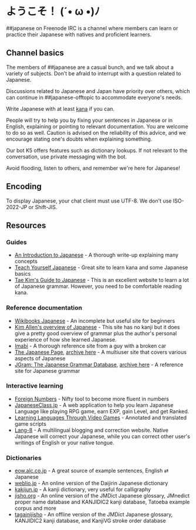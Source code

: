 # ようこそ！ (´• ω •)ﾉ

\##japanese on Freenode IRC is a channel where members can learn or practice
their Japanese with natives and proficient learners.

## Channel basics
The members of ##japanese are a casual bunch, and we talk about a variety of
subjects. Don't be afraid to interrupt with a question related to Japanese.

Discussions related to Japanese and Japan have priority over others, which can
continue in \##japanese-offtopic to accommodate everyone's needs.

Write Japanese with at least [kana](https://en.wikipedia.org/wiki/Kana) if you
can.

People will try to help you by fixing your sentences in Japanese or in English,
explaining or pointing to relevant documentation. You are welcome to do so as
well. Caution is advised on the reliability of this advice, and we encourage
stating one's doubts when explaining something.

Our bot K5 offers features such as dictionary lookups. If not relevant to the
conversation, use private messaging with the bot.

Avoid flooding, listen to others, and remember we're here for Japanese!

## Encoding
To display Japanese, your chat client must use UTF-8. We don't use ISO-2022-JP
or Shift-JIS.

## Resources

### Guides
* [An Introduction to Japanese](https://pomax.github.io/nrGrammar/) - A thorough write-up explaining many concepts
* [Teach Yourself Japanese](http://www.sf.airnet.ne.jp/ts/japanese/) - Great site to learn kana and some Japanese basics
* [Tae Kim's Guide to Japanese](http://www.guidetojapanese.org/) - This is an excellent website to learn a lot of Japanese grammar. However, you need to be comfortable reading kana.

### Reference documentation
* [Wikibooks Japanese](https://en.wikibooks.org/wiki/Japanese) - An incomplete but useful site for beginners
* [Kim Allen's overview of Japanese](https://kimallen.sheepdogdesign.net/) - This site has no kanji but it does give a pretty good overview of grammar plus the author's personal experience of how she learned Japanese.
* [Imabi](https://imabi.net/) - A thorough reference site from a guy with a broken car
* [The Japanese Page](http://www.thejapanesepage.com/lessons), [archive here](https://web.archive.org/web/20180407093739/http://www.thejapanesepage.com/lessons/) - A multiuser site that covers various aspects of Japanese
* [JGram: The Japanese Grammar Database](http://jgram.org/), [archive here](https://web.archive.org/web/20201111220239/http://www.jgram.org/) - A reference site for Japanese grammar

### Interactive learning
* [Foreign Numbers](https://foreignnumbers.com/) - Nifty tool to become more fluent in numbers
* [JapaneseClass.jp](https://japaneseclass.jp/) - A web application to help you learn Japanese Language like playing RPG game, earn EXP, gain Level, and get Ranked.
* [Learning Languages Through Video Games](http://www.lltvg.com/) - Annotated and translated game scripts
* [Lang-8](https://lang-8.com/) - A multilingual blogging and correction website. Native Japanese will correct your Japanese, while you can correct other user's writings of English or your native tongue.

### Dictionaries
* [eow.alc.co.jp](https://eow.alc.co.jp) - A great source of example sentences, English ⇄ Japanese
* [weblio.jp](https://www.weblio.jp/) - An online version of the Daijirin Japanese dictionary
* [kakijun.jp](https://kakijun.jp/) - A kanji dictionary, very useful for calligraphy
* [jisho.org](https://jisho.org/) - An online version of the JMDict Japanese glossary, JMnedict proper name database and KANJIDIC2 kanji database, Tatoeba example corpus and more
* [tagainijisho](https://tagaini.net) - An offline version of the JMDict Japanese glossary, KANJIDIC2 kanji database, and KanjiVG stroke order database
